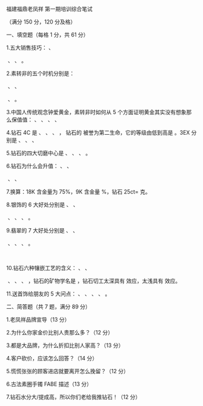 福建福鼎老凤祥 第一期培训综合笔试

（满分 150 分，120 分及格）

一、填空题（每格 1 分，共 61 分）

1.五大销售技巧： 、

​ 、 、 。

2.素转非的五个时机分别是：

​ 、 、

​ 、 。

3.中国人传统观念钟爱黄金，素转非时如何从 5 个方面证明黄金其实没有想象那么保值值： 、 、 、 、

4.钻石 4C 是 、 、 、 ， 钻石的 被誉为第二生命，它的等级由低到高是 。3EX 分别是 、 、 、

5.钻石的四大切磨中心是 、 、 、 。

6.钻石为什么会升值： 、 、

​ 、 、

7.换算：18K 含金量为 75%，9K 含金量 %，钻石 25ct= 克。

8.银饰的 6 大好处分别是 、 、

​ 、 、 、 。

9.翡翠的 7 大好处分别是 、 、

​ 、 、 、 。

​

10.钻石六种镶嵌工艺的含义： 、 、

​ 、 、 、 ，钻石的矿物学名是 ，钻石切工太深具有 效应，太浅具有 效应。

11.送首饰给朋友的 5 大问点： 、 、 、 、 。

二、简答题（共 7 题，满分 89 分）

1.老凤祥品牌宣导（13 分）

2.为什么你家金价比别人贵那么多？（12 分）

3.都是大品牌，为什么折扣比别人家高？（13 分）

4.客户砍价，应该怎么回答？（14 分）

5.慌慌张张的顾客进店就要离开怎么挽留？（12 分）

6.古法素圈手镯 FABE 描述（13 分）

7.钻石水分大/提成高，所以你们老给我推钻石！（12 分）
